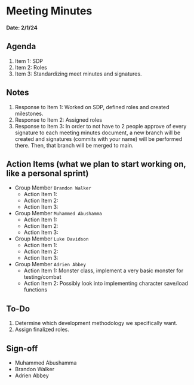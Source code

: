 # Meeting Minutes
**Date: 2/1/24**

## Agenda

1. Item 1: SDP 
2. Item 2: Roles
3. Item 3: Standardizing meet minutes and signatures. 

## Notes

1. Response to Item 1: Worked on SDP, defined roles and created milestones.
2. Response to Item 2: Assigned roles
3. Response to Item 3: In order to not have to 2 people approve of every signature to each meeting minutes document, a new branch will be created and signatures (commits with your name) will be performed there. Then, that branch will be merged to main.

## Action Items (what we plan to start working on, like a personal sprint) 

* Group Member `Brandon Walker`
    * Action Item 1:
    * Action Item 2:
    * Action Item 3: 
* Group Member `Muhammed Abushamma`
    * Action Item 1:
    * Action Item 2:
    * Action Item 3: 
* Group Member `Luke Davidson`
    * Action Item 1:
    * Action Item 2:
    * Action Item 3:
* Group Member `Adrien Abbey`
    * Action Item 1: Monster class, implement a very basic monster for testing/combat
    * Action Item 2: Possibly look into implementing character save/load functions

## To-Do

1. Determine which development methodology we specifically want.
1. Assign finalized roles.

## Sign-off

* Muhammed Abushamma
* Brandon Walker
* Adrien Abbey